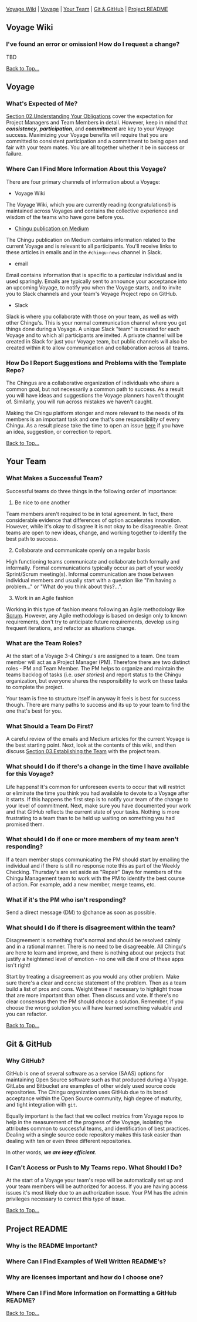[Voyage Wiki](#voyage-wiki) | [Voyage](#voyage) | [Your Team](#your-team) | [Git & GitHub](#git-github) | [Project README](#project-readme)

## Voyage Wiki

### I've found an error or omission! How do I request a change?

TBD

[Back to Top...](#voyage-wiki)

## Voyage

### What's Expected of Me?

[Section 02.Understanding Your Obligations](https://github.com/Chingu-cohorts/voyage-wiki/wiki/Section-02.-Understanding-Your-Obligations) cover the expectation for Project Managers and Team Members in detail. However, keep in mind that **_consistency_**, **_participation_**, and **_commitment_** are key to your Voyage success. Maximizing your Voyage benefits will require that you are committed to consistent participation and a commitment  to being open and fair with your team mates. You are all together whether it be in success or failure.

### Where Can I Find More Information About this Voyage?

There are four primary channels of information about a Voyage:

- Voyage Wiki

The Voyage Wiki, which you are currently reading (congratulations!) is maintained across Voyages and contains the collective experience and wisdom of the teams who have gone before you. 

- [Chingu publication on Medium](https://medium.com/chingu)

The Chingu publication on Medium contains information related to the current Voyage and is relevant to all participants. You'll receive links to these articles in emails and in the `#chingu-news` channel in Slack.

- email

Email contains information that is specific to a particular individual and is used sparingly. Emails are typically sent to announce your acceptance into an upcoming Voyage, to notify you when the Voyage starts, and to invite you to Slack channels and your team's Voyage Project repo on GitHub.

- Slack

Slack is where you collaborate with those on your team, as well as with other Chingu's. This is your normal communication channel where you get things done during a Voyage. A unique Slack "team" is created for each Voyage and to which all participants are invited. A private channel will be created in Slack for just your Voyage team, but public channels will also be created within it to allow communication and collaboration across all teams.

### How Do I Report Suggestions and Problems with the Template Repo?

The Chingus are a collaborative organization of individuals who share a 
common goal, but not necessarily a common path to success. As a result you
will have ideas and suggestions the Voyage planners haven't thought of.
Similarly, you will run across mistakes we haven't caught.

Making the Chingu platform stonger and more relevant to the needs of its
members is an important task and one that's one responsibility of every
Chingu. As a result please take the time to open an issue [here](https://github.com/jdmedlock/voyage-repo-template/issues) if you have an idea,
suggestion, or correction to report.

[Back to Top...](#voyage-wiki)

## Your Team

### What Makes a Successful Team?

Successful teams do three things in the following order of importance:

1. Be nice to one another

Team members aren't required to be in total agreement. In fact, there considerable evidence that differences of option accelerates innovation. However, while it's okay to disagree it is not okay to be disagreeable. Great teams are open to new ideas, change, and working together to identify the best path to success.

2. Collaborate and communicate openly on a regular basis

High functioning teams communicate and collaborate both formally and informally. Formal communications typically occur as part of your weekly Sprint/Scrum meeting(s). Informal communication are those between individual members and usually start with a question like "I'm having a problem..." or "What do you think about this?...".

3. Work in an Agile fashion

Working in this type of fashion means following an Agile methodology like [Scrum](https://medium.com/chingu/a-short-introduction-to-the-scrum-methodology-7a23431b9f17). However, any Agile methodology is based on design only to known requirements, don't try to anticipate future requirements, develop using frequent iterations, and refactor as situations change.

### What are the Team Roles?

At the start of a Voyage 3-4 Chingu's are assigned to a team. One team member will act as a Project Manager (PM). Therefore there are two distinct roles - PM and Team Member. The PM helps to organize and maintain the teams backlog of tasks (i.e. *_user stories_*) and report status to the Chingu organization, but everyone shares the responsibility to work on these tasks to complete the project.

Your team is free to structure itself in anyway it feels is best for success though. There are many paths to success and its up to your team to find the one that's best for you.

### What Should a Team Do First?

A careful review of the emails and Medium articles for the current Voyage is the best starting point. Next, look at the contents of this wiki, and then discuss [Section 03.Establishing the Team](https://github.com/Chingu-cohorts/voyage-wiki/wiki/Section-03.-Establishing-the-Team) with the project team.

### What should I do if there's a change in the time I have available for this Voyage?

Life happens! It's common for unforeseen events to occur that will restrict or eliminate the time you think you had available to devote to a Voyage after it starts. If this happens the first step is to notify your team of the change to your level of commitment. Next, make sure you have documented your work and that GitHub reflects the current state of your tasks. Nothing is more frustrating to a team than to be held up waiting on something you had promised them.

### What should I do if one or more members of my team aren't responding?

If a team member stops communicating the PM should start by emailing the individual and if there is still no response note this as part of the Weekly Checking. Thursday's are set aside as "Repair" Days for members of the Chingu Management team to work with the PM to identify the best course of action. For example, add a new member, merge teams, etc.

### What if it's the PM who isn't responding?

Send a direct message (DM) to @chance as soon as possible.

### What should I do if there is disagreement within the team?

Disagreement is something that's normal and should be resolved calmly and in a rational manner. There is no need to be disagreeable. All Chingu's are here to learn and improve, and there is nothing about our projects that justify a heightened level of emotion - no one will die if one of these apps isn't right!

Start by treating a disagreement as you would any other problem. Make sure there's a clear and concise statement of the problem. Then as a team build a list of pros and cons. Weight these if necessary to highlight those that are more important than other. Then discuss and vote. If there's no clear consensus then the PM should choose a solution. Remember, if you choose the wrong solution you will have learned something valuable and you can refactor.

[Back to Top...](#voyage-wiki)

## Git & GitHub

### Why GitHub?

GitHub is one of several software as a service (SAAS) options for maintaining Open Source software such as that produced during a Voyage. GitLabs and Bitbucket are examples of other widely used source code repositories. The Chingu organization uses GitHub due to its broad acceptance within the Open Source community, high degree of maturity, and tight integration with `git`. 

Equally important is the fact that we collect metrics from Voyage repos to help in the measurement of the progress of the Voyage, isolating the attributes common to successful teams, and identification of best practices. Dealing with a single source code repository makes this task easier than dealing with ten or even three different repositories. 

In other words, **_we are ~~lazy~~ efficient_**.

### I Can't Access or Push to My Teams repo. What Should I Do?

At the start of a Voyage your team's repo will be automatically set up and your team members will be authorized for access. If you are having access issues it's most likely due to an authorization issue. Your PM has the admin privileges necessary to correct this type of issue.

[Back to Top...](#voyage-wiki)

## Project README

### Why is the README Important?

### Where Can I Find Examples of Well Written README's?

### Why are licenses important and how do I choose one?

### Where Can I Find More Information on Formatting a GitHub README?

[Back to Top...](#voyage-wiki)
